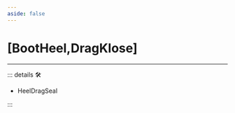 ```yaml
---
aside: false
---
```

# <py>[BootHeel,DragKlose]</py>

---

<!-- =================================================== -->
<!-- =================================================== -->
<!-- =================================================== -->
<!-- =================================================== -->
<!-- =================================================== -->
::: details 🛠

- HeelDragSeal

:::
